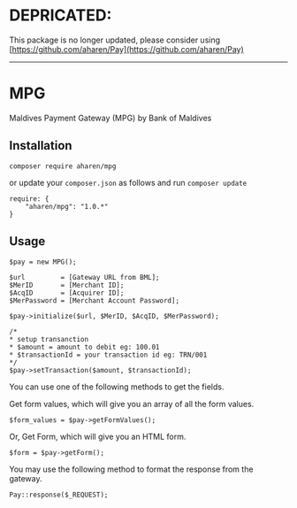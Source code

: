 
# DEPRICATED:

This package is no longer updated, please consider using [https://github.com/aharen/Pay](https://github.com/aharen/Pay)

---

# MPG
Maldives Payment Gateway (MPG) by Bank of Maldives

## Installation

	composer require aharen/mpg

or update your `composer.json` as follows and run `composer update`

	require: {
		"aharen/mpg": "1.0.*"
	}

## Usage

	$pay = new MPG();

	$url         = [Gateway URL from BML];
	$MerID       = [Merchant ID];
	$AcqID       = [Acquirer ID];
	$MerPassword = [Merchant Account Password];

	$pay->initialize($url, $MerID, $AcqID, $MerPassword);

	/* 
	* setup transanction
	* $amount = amount to debit eg: 100.01
	* $transactionId = your transaction id eg: TRN/001
	*/
	$pay->setTransaction($amount, $transactionId);

You can use one of the following methods to get the fields.

Get form values, which will give you an array of all the form values.

	$form_values = $pay->getFormValues();

Or, Get Form, which will give you an HTML form.
	
	$form = $pay->getForm();

You may use the following method to format the response from the gateway.

	Pay::response($_REQUEST);
